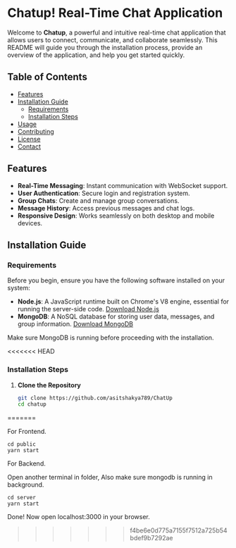 # Chatup! Real-Time Chat Application

Welcome to **Chatup**, a powerful and intuitive real-time chat application that allows users to connect, communicate, and collaborate seamlessly. This README will guide you through the installation process, provide an overview of the application, and help you get started quickly.

## Table of Contents
- [Features](#features)
- [Installation Guide](#installation-guide)
  - [Requirements](#requirements)
  - [Installation Steps](#installation-steps)
- [Usage](#usage)
- [Contributing](#contributing)
- [License](#license)
- [Contact](#contact)

## Features
- **Real-Time Messaging**: Instant communication with WebSocket support.
- **User  Authentication**: Secure login and registration system.
- **Group Chats**: Create and manage group conversations.
- **Message History**: Access previous messages and chat logs.
- **Responsive Design**: Works seamlessly on both desktop and mobile devices.

## Installation Guide

### Requirements
Before you begin, ensure you have the following software installed on your system:

- **Node.js**: A JavaScript runtime built on Chrome's V8 engine, essential for running the server-side code. [Download Node.js](https://nodejs.org/)
- **MongoDB**: A NoSQL database for storing user data, messages, and group information. [Download MongoDB](https://www.mongodb.com/try/download/community)

Make sure MongoDB is running before proceeding with the installation.

<<<<<<< HEAD
### Installation Steps
1. **Clone the Repository**
   ```bash
   git clone https://github.com/asitshakya789/ChatUp
   cd chatup
=======

For Frontend.
```shell
cd public
yarn start
```
For Backend.

Open another terminal in folder, Also make sure mongodb is running in background.
```shell
cd server
yarn start
```
Done! Now open localhost:3000 in your browser.
>>>>>>> f4be6e0d775a7155f7512a725b54bdef9b7292ae
